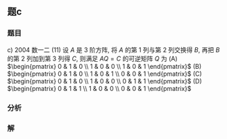 ## 题c
### 题目
c) 2004 数一二
(11) 设 $A$ 是 3 阶方阵, 将 $A$ 的第 1 列与第 2 列交换得 $B$, 再把 $B$ 的第 2 列加到第 3 列得 $C$, 则满足 $AQ = C$ 的可逆矩阵 $Q$ 为
(A) $\begin{pmatrix} 0 & 1 & 0 \\ 1 & 0 & 0 \\ 1 & 0 & 1 \end{pmatrix}$
(B) $\begin{pmatrix} 0 & 1 & 0 \\ 1 & 0 & 1 \\ 0 & 0 & 1 \end{pmatrix}$
(C) $\begin{pmatrix} 0 & 1 & 0 \\ 1 & 0 & 0 \\ 0 & 1 & 1 \end{pmatrix}$
(D) $\begin{pmatrix} 0 & 1 & 1 \\ 1 & 0 & 0 \\ 0 & 0 & 1 \end{pmatrix}$
### 分析

### 解